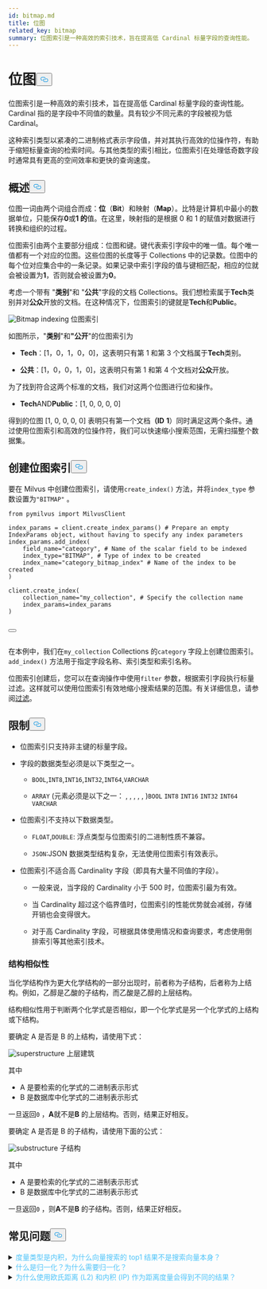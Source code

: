 ```yaml
---
id: bitmap.md
title: 位图
related_key: bitmap
summary: 位图索引是一种高效的索引技术，旨在提高低 Cardinal 标量字段的查询性能。
---
```

<h1 id="BITMAP​" class="common-anchor-header">位图<button data-href="#BITMAP​" class="anchor-icon" translate="no">
      <svg translate="no"
        aria-hidden="true"
        focusable="false"
        height="20"
        version="1.1"
        viewBox="0 0 16 16"
        width="16"
      >
        <path
          fill="#0092E4"
          fill-rule="evenodd"
          d="M4 9h1v1H4c-1.5 0-3-1.69-3-3.5S2.55 3 4 3h4c1.45 0 3 1.69 3 3.5 0 1.41-.91 2.72-2 3.25V8.59c.58-.45 1-1.27 1-2.09C10 5.22 8.98 4 8 4H4c-.98 0-2 1.22-2 2.5S3 9 4 9zm9-3h-1v1h1c1 0 2 1.22 2 2.5S13.98 12 13 12H9c-.98 0-2-1.22-2-2.5 0-.83.42-1.64 1-2.09V6.25c-1.09.53-2 1.84-2 3.25C6 11.31 7.55 13 9 13h4c1.45 0 3-1.69 3-3.5S14.5 6 13 6z"
        ></path>
      </svg>
    </button></h1><p>位图索引是一种高效的索引技术，旨在提高低 Cardinal 标量字段的查询性能。Cardinal 指的是字段中不同值的数量。具有较少不同元素的字段被视为低 Cardinal。</p>
<p>这种索引类型以紧凑的二进制格式表示字段值，并对其执行高效的位操作符，有助于缩短标量查询的检索时间。与其他类型的索引相比，位图索引在处理低奇数字段时通常具有更高的空间效率和更快的查询速度。</p>
<h2 id="Overview" class="common-anchor-header">概述<button data-href="#Overview" class="anchor-icon" translate="no">
      <svg translate="no"
        aria-hidden="true"
        focusable="false"
        height="20"
        version="1.1"
        viewBox="0 0 16 16"
        width="16"
      >
        <path
          fill="#0092E4"
          fill-rule="evenodd"
          d="M4 9h1v1H4c-1.5 0-3-1.69-3-3.5S2.55 3 4 3h4c1.45 0 3 1.69 3 3.5 0 1.41-.91 2.72-2 3.25V8.59c.58-.45 1-1.27 1-2.09C10 5.22 8.98 4 8 4H4c-.98 0-2 1.22-2 2.5S3 9 4 9zm9-3h-1v1h1c1 0 2 1.22 2 2.5S13.98 12 13 12H9c-.98 0-2-1.22-2-2.5 0-.83.42-1.64 1-2.09V6.25c-1.09.53-2 1.84-2 3.25C6 11.31 7.55 13 9 13h4c1.45 0 3-1.69 3-3.5S14.5 6 13 6z"
        ></path>
      </svg>
    </button></h2><p>位图一词由两个词组合而成：<strong>位</strong>（<strong>Bit</strong>）和映射（<strong>Map</strong>）。比特是计算机中最小的数据单位，只能保存<strong>0</strong>或<strong>1 的</strong>值。在这里，映射指的是根据 0 和 1 的赋值对数据进行转换和组织的过程。</p>
<p>位图索引由两个主要部分组成：位图和键。键代表索引字段中的唯一值。每个唯一值都有一个对应的位图。这些位图的长度等于 Collections 中的记录数。位图中的每个位对应集合中的一条记录。如果记录中索引字段的值与键相匹配，相应的位就会被设置为<strong>1</strong>，否则就会被设置为<strong>0</strong>。</p>
<p>考虑一个带有 "<strong>类别</strong>"和 "<strong>公共</strong>"字段的文档 Collections。我们想检索属于<strong>Tech</strong>类别并对<strong>公众</strong>开放的文档。在这种情况下，位图索引的键就是<strong>Tech</strong>和<strong>Public</strong>。</p>
<p>
  
   <span class="img-wrapper"> <img translate="no" src="/docs/v2.4.x/assets/bitmap.png" alt="Bitmap indexing" class="doc-image" id="bitmap-indexing" />
   </span> <span class="img-wrapper"> <span>位图索引</span> </span></p>
<p>如图所示，"<strong>类别</strong>"和<strong>"公开</strong>"的位图索引为</p>
<ul>
<li><p><strong>Tech</strong>：[1，0，1，0，0]，这表明只有第 1 和第 3 个文档属于<strong>Tech</strong>类别。</p></li>
<li><p><strong>公共</strong>：[1，0，0，1，0]，这表明只有第 1 和第 4 个文档对<strong>公众</strong>开放。</p></li>
</ul>
<p>为了找到符合这两个标准的文档，我们对这两个位图进行位和操作。</p>
<ul>
<li><strong>Tech</strong>AND<strong>Public</strong>：[1, 0, 0, 0, 0]</li>
</ul>
<p>得到的位图 [1, 0, 0, 0, 0] 表明只有第一个文档<strong>（ID</strong> <strong>1</strong>）同时满足这两个条件。通过使用位图索引和高效的位操作符，我们可以快速缩小搜索范围，无需扫描整个数据集。</p>
<h2 id="Create-a-bitmap-index" class="common-anchor-header">创建位图索引<button data-href="#Create-a-bitmap-index" class="anchor-icon" translate="no">
      <svg translate="no"
        aria-hidden="true"
        focusable="false"
        height="20"
        version="1.1"
        viewBox="0 0 16 16"
        width="16"
      >
        <path
          fill="#0092E4"
          fill-rule="evenodd"
          d="M4 9h1v1H4c-1.5 0-3-1.69-3-3.5S2.55 3 4 3h4c1.45 0 3 1.69 3 3.5 0 1.41-.91 2.72-2 3.25V8.59c.58-.45 1-1.27 1-2.09C10 5.22 8.98 4 8 4H4c-.98 0-2 1.22-2 2.5S3 9 4 9zm9-3h-1v1h1c1 0 2 1.22 2 2.5S13.98 12 13 12H9c-.98 0-2-1.22-2-2.5 0-.83.42-1.64 1-2.09V6.25c-1.09.53-2 1.84-2 3.25C6 11.31 7.55 13 9 13h4c1.45 0 3-1.69 3-3.5S14.5 6 13 6z"
        ></path>
      </svg>
    </button></h2><p>要在 Milvus 中创建位图索引，请使用<code translate="no">create_index()</code> 方法，并将<code translate="no">index_type</code> 参数设置为<code translate="no">&quot;BITMAP&quot;</code> 。</p>
<pre><code translate="no" class="language-python"><span class="hljs-keyword">from</span> pymilvus <span class="hljs-keyword">import</span> MilvusClient​
​
index_params = client.create_index_params() <span class="hljs-comment"># Prepare an empty IndexParams object, without having to specify any index parameters​</span>
index_params.add_index(​
    field_name=<span class="hljs-string">&quot;category&quot;</span>, <span class="hljs-comment"># Name of the scalar field to be indexed​</span>
    index_type=<span class="hljs-string">&quot;BITMAP&quot;</span>, <span class="hljs-comment"># Type of index to be created​</span>
    index_name=<span class="hljs-string">&quot;category_bitmap_index&quot;</span> <span class="hljs-comment"># Name of the index to be created​</span>
)​
​
client.create_index(​
    collection_name=<span class="hljs-string">&quot;my_collection&quot;</span>, <span class="hljs-comment"># Specify the collection name​</span>
    index_params=index_params​
)​

<button class="copy-code-btn"></button></code></pre>
<p>在本例中，我们在<code translate="no">my_collection</code> Collections 的<code translate="no">category</code> 字段上创建位图索引。<code translate="no">add_index()</code> 方法用于指定字段名称、索引类型和索引名称。</p>
<p>位图索引创建后，您可以在查询操作中使用<code translate="no">filter</code> 参数，根据索引字段执行标量过滤。这样就可以使用位图索引有效地缩小搜索结果的范围。有关详细信息，请参阅<ins>过滤</ins>。</p>
<h2 id="Limits" class="common-anchor-header">限制<button data-href="#Limits" class="anchor-icon" translate="no">
      <svg translate="no"
        aria-hidden="true"
        focusable="false"
        height="20"
        version="1.1"
        viewBox="0 0 16 16"
        width="16"
      >
        <path
          fill="#0092E4"
          fill-rule="evenodd"
          d="M4 9h1v1H4c-1.5 0-3-1.69-3-3.5S2.55 3 4 3h4c1.45 0 3 1.69 3 3.5 0 1.41-.91 2.72-2 3.25V8.59c.58-.45 1-1.27 1-2.09C10 5.22 8.98 4 8 4H4c-.98 0-2 1.22-2 2.5S3 9 4 9zm9-3h-1v1h1c1 0 2 1.22 2 2.5S13.98 12 13 12H9c-.98 0-2-1.22-2-2.5 0-.83.42-1.64 1-2.09V6.25c-1.09.53-2 1.84-2 3.25C6 11.31 7.55 13 9 13h4c1.45 0 3-1.69 3-3.5S14.5 6 13 6z"
        ></path>
      </svg>
    </button></h2><ul>
<li><p>位图索引只支持非主键的标量字段。</p></li>
<li><p>字段的数据类型必须是以下类型之一。</p>
<ul>
<li><p><code translate="no">BOOL</code>,<code translate="no">INT8</code>,<code translate="no">INT16</code>,<code translate="no">INT32</code>,<code translate="no">INT64</code>,<code translate="no">VARCHAR</code></p></li>
<li><p><code translate="no">ARRAY</code> (元素必须是以下之一： , , , , , )<code translate="no">BOOL</code> <code translate="no">INT8</code> <code translate="no">INT16</code> <code translate="no">INT32</code> <code translate="no">INT64</code> <code translate="no">VARCHAR</code></p></li>
</ul></li>
<li><p>位图索引不支持以下数据类型。</p>
<ul>
<li><p><code translate="no">FLOAT</code>,<code translate="no">DOUBLE</code>: 浮点类型与位图索引的二进制性质不兼容。</p></li>
<li><p><code translate="no">JSON</code>:JSON 数据类型结构复杂，无法使用位图索引有效表示。</p></li>
</ul></li>
<li><p>位图索引不适合高 Cardinality 字段（即具有大量不同值的字段）。</p>
<ul>
<li><p>一般来说，当字段的 Cardinality 小于 500 时，位图索引最为有效。</p></li>
<li><p>当 Cardinality 超过这个临界值时，位图索引的性能优势就会减弱，存储开销也会变得很大。</p></li>
<li><p>对于高 Cardinality 字段，可根据具体使用情况和查询要求，考虑使用倒排索引等其他索引技术。</p></li>
</ul></li>
</ul>
<h3 id="Structural-Similarity" class="common-anchor-header">结构相似性</h3><p>当化学结构作为更大化学结构的一部分出现时，前者称为子结构，后者称为上结构。例如，乙醇是乙酸的子结构，而乙酸是乙醇的上层结构。</p>
<p>结构相似性用于判断两个化学式是否相似，即一个化学式是另一个化学式的上结构或下结构。</p>
<p>要确定 A 是否是 B 的上结构，请使用下式：</p>
<p>
  
   <span class="img-wrapper"> <img translate="no" src="/docs/v2.4.x/assets/superstructure.png" alt="superstructure" class="doc-image" id="superstructure" />
   </span> <span class="img-wrapper"> <span>上层建筑</span> </span></p>
<p>其中</p>
<ul>
<li>A 是要检索的化学式的二进制表示形式</li>
<li>B 是数据库中化学式的二进制表示形式</li>
</ul>
<p>一旦返回<code translate="no">0</code> ，<strong>A</strong>就不是<strong>B</strong> 的上层结构。否则，结果正好相反。</p>
<p>要确定 A 是否是 B 的子结构，请使用下面的公式：</p>
<p>
  
   <span class="img-wrapper"> <img translate="no" src="/docs/v2.4.x/assets/substructure.png" alt="substructure" class="doc-image" id="substructure" />
   </span> <span class="img-wrapper"> <span>子结构</span> </span></p>
<p>其中</p>
<ul>
<li>A 是要检索的化学式的二进制表示形式</li>
<li>B 是数据库中化学式的二进制表示形式</li>
</ul>
<p>一旦返回<code translate="no">0</code> ，则<strong>A</strong>不是<strong>B</strong> 的子结构。否则，结果正好相反。</p>
<h2 id="FAQ" class="common-anchor-header">常见问题<button data-href="#FAQ" class="anchor-icon" translate="no">
      <svg translate="no"
        aria-hidden="true"
        focusable="false"
        height="20"
        version="1.1"
        viewBox="0 0 16 16"
        width="16"
      >
        <path
          fill="#0092E4"
          fill-rule="evenodd"
          d="M4 9h1v1H4c-1.5 0-3-1.69-3-3.5S2.55 3 4 3h4c1.45 0 3 1.69 3 3.5 0 1.41-.91 2.72-2 3.25V8.59c.58-.45 1-1.27 1-2.09C10 5.22 8.98 4 8 4H4c-.98 0-2 1.22-2 2.5S3 9 4 9zm9-3h-1v1h1c1 0 2 1.22 2 2.5S13.98 12 13 12H9c-.98 0-2-1.22-2-2.5 0-.83.42-1.64 1-2.09V6.25c-1.09.53-2 1.84-2 3.25C6 11.31 7.55 13 9 13h4c1.45 0 3-1.69 3-3.5S14.5 6 13 6z"
        ></path>
      </svg>
    </button></h2><p><details>
如果<summary><font color="#4fc4f9">度量类型是内积，为什么向量搜索的 top1 结果不是搜索向量本身？</font></summary>如果使用内积作为距离度量时没有对向量进行归一化处理，就会出现这种情况。</details>
<details>
<summary><font color="#4fc4f9">什么是归一化？为什么需要归一化？</font></summary></p>
<p>归一化指的是转换嵌入（向量）使其法向量等于 1 的过程。如果使用内积计算嵌入式相似度，就必须对嵌入式进行归一化处理。归一化后，内积等于余弦相似度。</p>
<p>
更多信息，请参阅<a href="https://en.wikipedia.org/wiki/Unit_vector">维基百科</a>。</p>
</details>
<details>
<summary><font color="#4fc4f9">为什么使用欧氏距离 (L2) 和内积 (IP) 作为距离度量会得到不同的结果？</font></summary>检查向量是否归一化。如果没有，则需要先对向量进行归一化处理。从理论上讲，如果向量没有归一化，用 L2 计算出的相似度与用 IP 计算出的相似度是不同的。</details>
